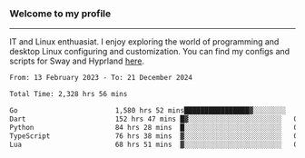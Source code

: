 ### Welcome to my profile

---

IT and Linux enthuasiat. I enjoy exploring the world of programming and desktop Linux configuring and customization. You can find my configs and scripts for Sway and Hyprland [here](https://github.com/uroborosq/mess-of-linux-configurations).

<!-- <div display="block">
 	<img align="left" width="48%" alt="isocalendar" src=".github/metrics/isocalendar_metrics.svg" />
	<img align="center" width="48%" alt="contributions" src=".github/metrics/contributions_metrics.svg" />
	<img align="center" alt="languages" src=".github/metrics/languages_metrics.svg" />
</div> -->

<!-- ![](https://komarev.com/ghpvc/?username=uroborosq&color=success&style=flat-square) -->
<!-- [](https://img.shields.io/github/last-commit/uroborosq/uroborosq?label=Profile%20updated&style=flat-square) -->

<!--START_SECTION:waka-->

```txt
From: 13 February 2023 - To: 21 December 2024

Total Time: 2,328 hrs 56 mins

Go                        1,580 hrs 52 mins████████████████▓░░░░░░░░   67.20 %
Dart                      152 hrs 47 mins █▓░░░░░░░░░░░░░░░░░░░░░░░   06.50 %
Python                    84 hrs 28 mins  █░░░░░░░░░░░░░░░░░░░░░░░░   03.59 %
TypeScript                76 hrs 38 mins  ▓░░░░░░░░░░░░░░░░░░░░░░░░   03.26 %
Lua                       68 hrs 51 mins  ▓░░░░░░░░░░░░░░░░░░░░░░░░   02.93 %
```

<!--END_SECTION:waka-->

